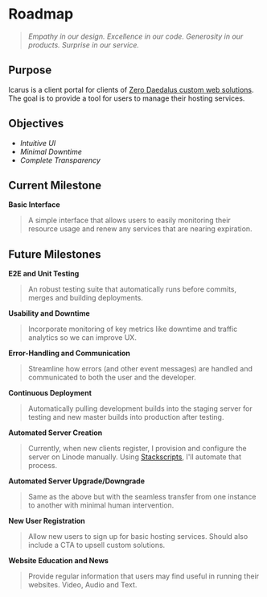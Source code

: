 # Roadmap

> _Empathy in our design. Excellence in our code. Generosity in our products. Surprise in our service._

## Purpose
Icarus is a client portal for clients of [Zero Daedalus custom web solutions](https://zerodaedalus.com). The goal is to provide a tool for users to manage their hosting services.

## Objectives

- *Intuitive UI*
- *Minimal Downtime*
- *Complete Transparency*

## Current Milestone
**Basic Interface**

> A simple interface that allows users to easily monitoring their resource usage and renew any services that are nearing expiration.

## Future Milestones

**E2E and Unit Testing**
> An robust testing suite that automatically runs before commits, merges and building deployments.

**Usability and Downtime**
> Incorporate monitoring of key metrics like downtime and traffic analytics so we can improve UX.

**Error-Handling and Communication**
> Streamline how errors (and other event messages) are handled and communicated to both the user and the developer.

**Continuous Deployment**
> Automatically pulling development builds into the staging server for testing and new master builds into production after testing.

**Automated Server Creation**
> Currently, when new clients register, I provision and configure the server on Linode manually. Using [Stackscripts](https://www.linode.com/stackscripts), I'll automate that process.

**Automated Server Upgrade/Downgrade**
> Same as the above but with the seamless transfer from one instance to another with minimal human intervention.

**New User Registration**
> Allow new users to sign up for basic hosting services. Should also include a CTA to upsell custom solutions.

**Website Education and News**
> Provide regular information that users may find useful in running their websites. Video, Audio and Text.
